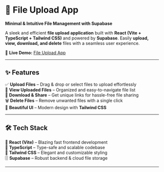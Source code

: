 # 🚀 **File Upload App**  
**Minimal & Intuitive File Management with Supabase**  

A sleek and efficient **file upload application** built with **React (Vite + TypeScript + Tailwind CSS)** and powered by **Supabase**. Easily **upload, view, download, and delete** files with a seamless user experience.  

🔗 **Live Demo:** [File Upload App](https://file-share-coral-rho.vercel.app/)  

---  

## ✨ **Features**  
✅ **Upload Files** – Drag & drop or select files to upload effortlessly  
📂 **View Uploaded Files** – Organized and easy-to-navigate file list  
🔗 **Download & Share** – Get unique links for hassle-free file sharing  
🗑️ **Delete Files** – Remove unwanted files with a single click  
🎨 **Beautiful UI** – Modern design with **Tailwind CSS**  

---  

## 🛠️ **Tech Stack**  
🚀 **React (Vite)** – Blazing fast frontend development  
📜 **TypeScript** – Type-safe and scalable codebase  
💎 **Tailwind CSS** – Elegant and customizable styling  
🗄️ **Supabase** – Robust backend & cloud file storage  

---